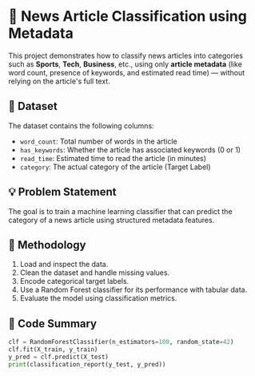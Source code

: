 # 📰 News Article Classification using Metadata

This project demonstrates how to classify news articles into categories such as **Sports**, **Tech**, **Business**, etc., using only **article metadata** (like word count, presence of keywords, and estimated read time) — without relying on the article's full text.

## 📁 Dataset

The dataset contains the following columns:

- `word_count`: Total number of words in the article  
- `has_keywords`: Whether the article has associated keywords (0 or 1)  
- `read_time`: Estimated time to read the article (in minutes)  
- `category`: The actual category of the article (Target Label)

## 💡 Problem Statement

The goal is to train a machine learning classifier that can predict the category of a news article using structured metadata features.

## 🧠 Methodology

1. Load and inspect the data.
2. Clean the dataset and handle missing values.
3. Encode categorical target labels.
4. Use a Random Forest classifier for its performance with tabular data.
5. Evaluate the model using classification metrics.

## 🧾 Code Summary

```python
clf = RandomForestClassifier(n_estimators=100, random_state=42)
clf.fit(X_train, y_train)
y_pred = clf.predict(X_test)
print(classification_report(y_test, y_pred))
